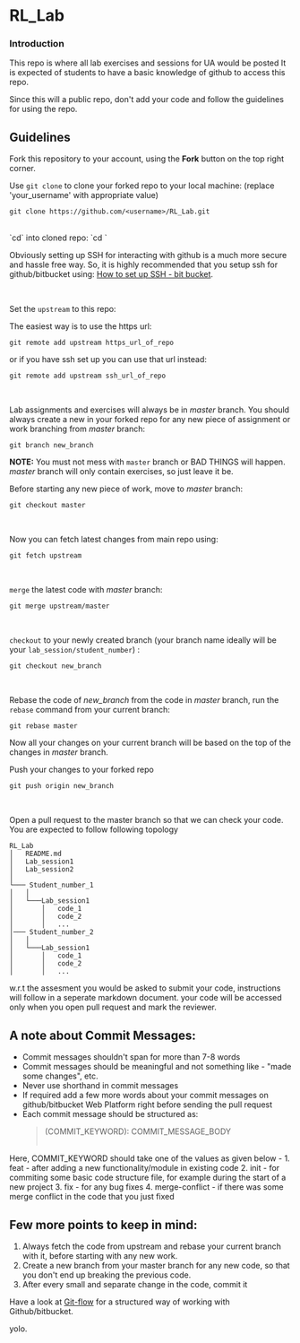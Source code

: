 # RL_Lab
### Introduction
This repo is where all lab exercises and sessions for UA would be posted
It is expected of students to have a basic knowledge of github to access this repo. 

Since this will a public repo, don't add your code and follow the guidelines for using the repo. 
## Guidelines

Fork this repository to your account, using the **Fork** button on the top right corner.

Use `git clone` to clone your forked repo to your local machine:
(replace 'your_username' with appropriate value)
```
git clone https://github.com/<username>/RL_Lab.git

```
<br>
`cd` into cloned repo:
`cd <folder_name>`


Obviously setting up SSH for interacting with github is a much more secure and hassle free way.
So, it is highly recommended that you setup ssh for github/bitbucket using: [How to set up SSH - bit bucket](https://confluence.atlassian.com/bitbucket/set-up-ssh-for-git-728138079.html/).

<br>

Set the `upstream` to this repo:

The easiest way is to use the https url:
```
git remote add upstream https_url_of_repo
```

or if you have ssh set up you can use that url instead:
```
git remote add upstream ssh_url_of_repo
```

<br>

Lab assignments and exercises will always be in *master* branch.
You should always create a new in your forked repo for any new piece of assignment or work branching from *master* branch:

```
git branch new_branch
```

**NOTE:** You must not mess with `master` branch or BAD THINGS will happen.
*master* branch will only contain exercises, so just leave it be.

Before starting any new piece of work, move to *master* branch:

```
git checkout master
```

<br>

Now you can fetch latest changes from main repo using:

```
git fetch upstream
```

<br>

`merge` the latest code with *master* branch:

```
git merge upstream/master
```

<br>

`checkout` to your newly created branch (your branch name ideally will be your `lab_session/student_number`) :

```
git checkout new_branch
```

<br>

Rebase the code of *new_branch* from the code in *master* branch, run the `rebase` command from your current branch:

```
git rebase master
```

Now all your changes on your current branch will be based on the top of the changes in *master* branch.

Push your changes to your forked repo
```
git push origin new_branch
```
<br>

Open a pull request to the master branch so that we can check your code. You are expected to follow following topology

```
RL_Lab
│   README.md
│   Lab_session1   
│   Lab_session2   
│
└─── Student_number_1
│   │   
│   └───Lab_session1
│       │   code_1
│       │   code_2
│       │   ...
│─── Student_number_2
│   │   
│   └───Lab_session1
│       │   code_1
│       │   code_2
│       │   ...
```

w.r.t the assesment you would be asked to submit your code, instructions will follow in a seperate markdown document.
your code will be accessed only when you open pull request and mark the reviewer.

## A note about Commit Messages:
* Commit messages shouldn't span for more than 7-8 words
* Commit messages should be meaningful and not something like - "made some changes", etc.
* Never use shorthand in commit messages
* If required add a few more words about your commit messages on github/bitbucket Web Platform right before sending the pull request
* Each commit message should be structured as:
    <blockquote>(COMMIT_KEYWORD): COMMIT_MESSAGE_BODY<br><br>
Here, COMMIT_KEYWORD should take one of the values as given below - 
    1. feat - after adding a new functionality/module in existing code
    2. init - for commiting some basic code structure file, for example during the start of a new project
    3. fix - for any bug fixes
    4. merge-conflict - if there was some merge conflict in the code that you just fixed</blockquote>

## Few more points to keep in mind:
1. Always fetch the code from upstream and rebase your current branch with it, before starting with any new work.
2. Create a new branch from your master branch for any new code, so that you don't end up breaking the previous code.
4. After every small and separate change in the code, commit it

Have a look at [Git-flow](http://nvie.com/posts/a-successful-git-branching-model/) for a structured way of working with Github/bitbucket.

yolo.
